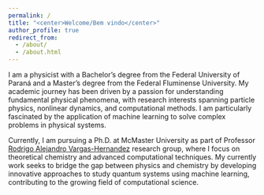 ```yaml
---
permalink: /
title: "<center>Welcome/Bem vindo</center>"
author_profile: true
redirect_from: 
  - /about/
  - /about.html
---
```


I am a physicist with a Bachelor’s degree from the Federal University of Paraná and a Master’s degree from the Federal Fluminense University. My academic journey has been driven by a passion for understanding fundamental physical phenomena, with research interests spanning particle physics, nonlinear dynamics, and computational methods. I am particularly fascinated by the application of machine learning to solve complex problems in physical systems. 

Currently, I am pursuing a Ph.D. at McMaster University as part of Professor [Rodrigo Alejandro Vargas-Hernandez](https://chemai-lab.com/) research group, where I focus on theoretical chemistry and advanced computational techniques. My currently work seeks to bridge the gap between physics and chemistry by developing innovative approaches to study quantum systems using machine learning, contributing to the growing field of computational science.


